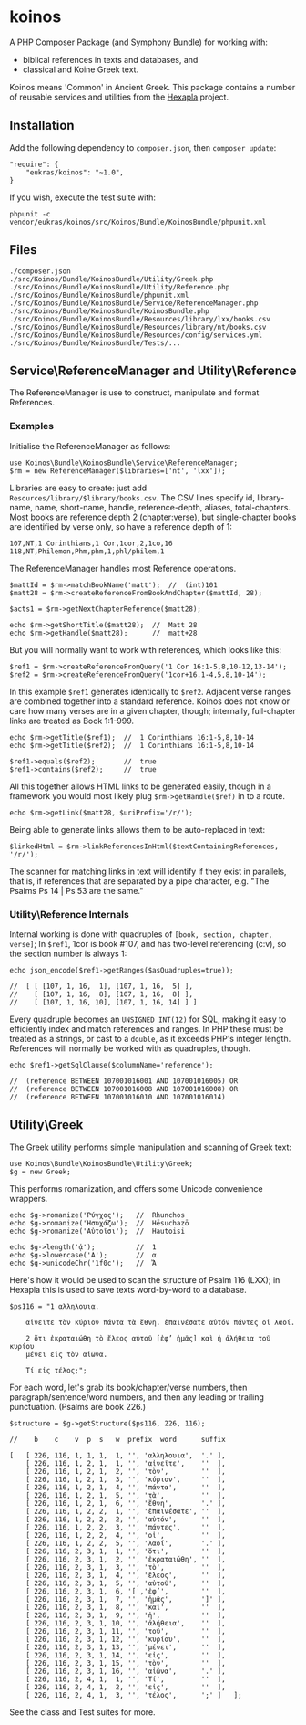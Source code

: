 # koinos

A PHP Composer Package (and Symphony Bundle) for working with:  

* biblical references in texts and databases, and 
* classical and Koine Greek text. 

Koinos means 'Common' in Ancient Greek. This package contains a number of
reusable services and utilities from the [Hexapla][hex] project. 

[hex]: http://hexap.la 

## Installation 

Add the following dependency to `composer.json`, then `composer update`: 

    "require": {
        "eukras/koinos": "~1.0",
    }

If you wish, execute the test suite with: 

    phpunit -c vendor/eukras/koinos/src/Koinos/Bundle/KoinosBundle/phpunit.xml 

## Files

    ./composer.json
    ./src/Koinos/Bundle/KoinosBundle/Utility/Greek.php
    ./src/Koinos/Bundle/KoinosBundle/Utility/Reference.php
    ./src/Koinos/Bundle/KoinosBundle/phpunit.xml
    ./src/Koinos/Bundle/KoinosBundle/Service/ReferenceManager.php
    ./src/Koinos/Bundle/KoinosBundle/KoinosBundle.php
    ./src/Koinos/Bundle/KoinosBundle/Resources/library/lxx/books.csv
    ./src/Koinos/Bundle/KoinosBundle/Resources/library/nt/books.csv
    ./src/Koinos/Bundle/KoinosBundle/Resources/config/services.yml
    ./src/Koinos/Bundle/KoinosBundle/Tests/... 


## Service\ReferenceManager and Utility\Reference

The ReferenceManager is use to construct, manipulate and format References. 

### Examples

Initialise the ReferenceManager as follows: 

    use Koinos\Bundle\KoinosBundle\Service\ReferenceManager;
    $rm = new ReferenceManager($libraries=['nt', 'lxx']); 

Libraries are easy to create: just add `Resources/library/$library/books.csv`.
The CSV lines specify id, library-name, name, short-name, handle,
reference-depth, aliases, total-chapters. Most books are reference depth 2
(chapter:verse), but single-chapter books are identified by verse only, so have
a reference depth of 1: 

    107,NT,1 Corinthians,1 Cor,1cor,2,1co,16
    118,NT,Philemon,Phm,phm,1,phl/philem,1

The ReferenceManager handles most Reference operations. 

    $mattId = $rm->matchBookName('matt');  //  (int)101
    $matt28 = $rm->createReferenceFromBookAndChapter($mattId, 28); 

    $acts1 = $rm->getNextChapterReference($matt28); 

    echo $rm->getShortTitle($matt28);  //  Matt 28
    echo $rm->getHandle($matt28);      //  matt+28

But you will normally want to work with references, which looks like this:

    $ref1 = $rm->createReferenceFromQuery('1 Cor 16:1-5,8,10-12,13-14'); 
    $ref2 = $rm->createReferenceFromQuery('1cor+16.1-4,5,8,10-14'); 

In this example `$ref1` generates identically to `$ref2`. Adjacent verse ranges
are combined together into a standard reference. Koinos does not know or care
how many verses are in a given chapter, though; internally, full-chapter links 
are treated as Book 1:1-999. 

    echo $rm->getTitle($ref1);  //  1 Corinthians 16:1-5,8,10-14 
    echo $rm->getTitle($ref2);  //  1 Corinthians 16:1-5,8,10-14

    $ref1->equals($ref2);       //  true
    $ref1->contains($ref2);     //  true

All this together allows HTML links to be generated easily, though in a
framework you would most likely plug `$rm->getHandle($ref)` in to a route. 

    echo $rm->getLink($matt28, $uriPrefix='/r/'); 

Being able to generate links allows them to be auto-replaced in text: 

    $linkedHtml = $rm->linkReferencesInHtml($textContainingReferences, '/r/'); 

The scanner for matching links in text will identify if they exist in
parallels, that is, if references that are separated by a pipe character, e.g.
"The Psalms Ps 14 | Ps 53 are the same."

### Utility\Reference Internals

Internal working is done with quadruples of `[book, section, chapter, verse]`;
In `$ref1`, 1cor is book #107, and has two-level referencing (c:v), so the
section number is always 1:

    echo json_encode($ref1->getRanges($asQuadruples=true)); 

    //  [ [ [107, 1, 16,  1], [107, 1, 16,  5] ], 
    //    [ [107, 1, 16,  8], [107, 1, 16,  8] ], 
    //    [ [107, 1, 16, 10], [107, 1, 16, 14] ] ]

Every quadruple becomes an `UNSIGNED INT(12)` for SQL, making it easy to
efficiently index and match references and ranges. In PHP these must be treated
as a strings, or cast to a `double`, as it exceeds PHP's integer length.
References will normally be worked with as quadruples, though. 

    echo $ref1->getSqlClause($columnName='reference'); 

    //  (reference BETWEEN 107001016001 AND 107001016005) OR 
    //  (reference BETWEEN 107001016008 AND 107001016008) OR 
    //  (reference BETWEEN 107001016010 AND 107001016014)  

## Utility\Greek

The Greek utility performs simple manipulation and scanning of Greek text: 

    use Koinos\Bundle\KoinosBundle\Utility\Greek;
    $g = new Greek; 

This performs romanization, and offers some Unicode convenience wrappers. 

    echo $g->romanize('Ῥύγχος');   //  Rhunchos
    echo $g->romanize('Ἡσυχάζω');  //  Hēsuchazō
    echo $g->romanize('Αὑτοῖσι');  //  Hautoisi

    echo $g->length('ᾁ');          //  1
    echo $g->lowercase('Α');       //  α
    echo $g->unicodeChr('1f0c');   //  Ἄ

Here's how it would be used to scan the structure of Psalm 116 (LXX); in
Hexapla this is used to save texts word-by-word to a database. 

    $ps116 = "1 αλληλουια.

        αἰνεῖτε τὸν κύριον πάντα τὰ ἔθνη. ἐπαινέσατε αὐτόν πάντες οἱ λαοί.

        2 ὅτι ἐκραταιώθη τὸ ἔλεος αὐτοῦ [ἐφ’ ἡμᾶς] καὶ ἡ ἀλήθεια τοῦ κυρίου
        μένει εἰς τὸν αἰῶνα.

        Τί εἰς τέλος;";

For each word, let's grab its book/chapter/verse numbers, then
paragraph/sentence/word numbers, and then any leading or trailing
punctuation. (Psalms are book 226.) 

    $structure = $g->getStructure($ps116, 226, 116);

    //    b    c    v  p  s   w  prefix  word      suffix

    [   [ 226, 116, 1, 1, 1,  1, '', 'αλληλουια',  '.' ],
        [ 226, 116, 1, 2, 1,  1, '', 'αἰνεῖτε',    ''  ],
        [ 226, 116, 1, 2, 1,  2, '', 'τὸν',        ''  ],
        [ 226, 116, 1, 2, 1,  3, '', 'κύριον',     ''  ],
        [ 226, 116, 1, 2, 1,  4, '', 'πάντα',      ''  ],
        [ 226, 116, 1, 2, 1,  5, '', 'τὰ',         ''  ],
        [ 226, 116, 1, 2, 1,  6, '', 'ἔθνη',       '.' ],
        [ 226, 116, 1, 2, 2,  1, '', 'ἐπαινέσατε', ''  ],
        [ 226, 116, 1, 2, 2,  2, '', 'αὐτόν',      ''  ],
        [ 226, 116, 1, 2, 2,  3, '', 'πάντες',     ''  ],
        [ 226, 116, 1, 2, 2,  4, '', 'οἱ',         ''  ],
        [ 226, 116, 1, 2, 2,  5, '', 'λαοί',       '.' ],
        [ 226, 116, 2, 3, 1,  1, '', 'ὅτι',        ''  ],
        [ 226, 116, 2, 3, 1,  2, '', 'ἐκραταιώθη', ''  ],
        [ 226, 116, 2, 3, 1,  3, '', 'τὸ',         ''  ],
        [ 226, 116, 2, 3, 1,  4, '', 'ἔλεος',      ''  ],
        [ 226, 116, 2, 3, 1,  5, '', 'αὐτοῦ',      ''  ],
        [ 226, 116, 2, 3, 1,  6, '[','ἐφ’',        ''  ],
        [ 226, 116, 2, 3, 1,  7, '', 'ἡμᾶς',       ']' ],
        [ 226, 116, 2, 3, 1,  8, '', 'καὶ',        ''  ],
        [ 226, 116, 2, 3, 1,  9, '', 'ἡ',          ''  ],
        [ 226, 116, 2, 3, 1, 10, '', 'ἀλήθεια',    ''  ],
        [ 226, 116, 2, 3, 1, 11, '', 'τοῦ',        ''  ],
        [ 226, 116, 2, 3, 1, 12, '', 'κυρίου',     ''  ],
        [ 226, 116, 2, 3, 1, 13, '', 'μένει',      ''  ],
        [ 226, 116, 2, 3, 1, 14, '', 'εἰς',        ''  ],
        [ 226, 116, 2, 3, 1, 15, '', 'τὸν',        ''  ],
        [ 226, 116, 2, 3, 1, 16, '', 'αἰῶνα',      '.' ],
        [ 226, 116, 2, 4, 1,  1, '', 'Τί',         ''  ],
        [ 226, 116, 2, 4, 1,  2, '', 'εἰς',        ''  ],
        [ 226, 116, 2, 4, 1,  3, '', 'τέλος',      ';' ]   ];  

See the class and Test suites for more. 
